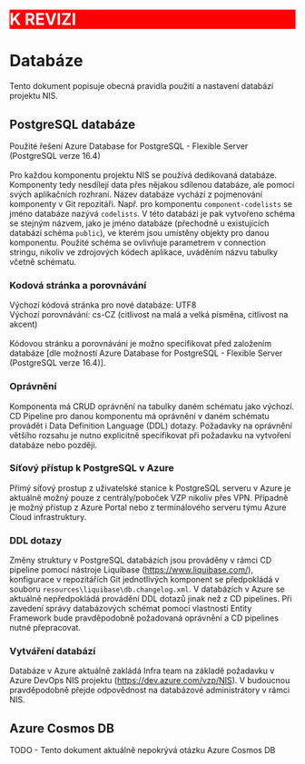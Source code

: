 <h1 style="color: white; background-color: red;">K REVIZI</h1>

# Databáze

Tento dokument popisuje obecná pravidla použití a nastavení databází projektu NIS.<br>

## PostgreSQL databáze

Použité řešení Azure Database for PostgreSQL - Flexible Server (PostgreSQL verze 16.4)<br> 
<br>
Pro každou komponentu projektu NIS se používá dedikovaná databáze. Komponenty tedy nesdílejí data přes nějakou sdílenou databáze, ale pomocí svých aplikačních rozhraní. Název databáze vychází z pojmenování komponenty v Git repozitáři. Např. pro komponentu `component-codelists` se jméno databáze nazývá `codelists`. V této databázi je pak vytvořeno schéma se stejným názvem, jako je jméno databáze (přechodně u existujících databází schéma `public`), ve kterém jsou umístěny objekty pro danou komponentu. Použité schéma se ovlivňuje parametrem v connection stringu, nikoliv ve zdrojových kódech aplikace, uváděním názvu tabulky včetně schématu.

### Kodová stránka a porovnávání

Výchozí kódová stránka pro nové databáze: UTF8<br>
Výchozí porovnávání: cs-CZ (citlivost na malá a velká písměna, citlivost na akcent)<br>
<br>
Kódovou stránku a porovnávání je možno specifikovat před založením databáze [dle možností Azure Database for PostgreSQL - Flexible Server (PostgreSQL verze 16.4)].  

### Oprávnění

Komponenta má CRUD oprávnění na tabulky daném schématu jako výchozí. CD Pipeline pro danou komponentu má oprávnění v daném schématu provádět i  Data Definition Language (DDL) dotazy. Požadavky na oprávnění většího rozsahu je nutno explicitně specifikovat při požadavku na vytvoření databáze nebo později. 

### Síťový přístup k PostgreSQL v Azure

Přímý síťový prostup z uživatelské stanice k PostgreSQL serveru v Azure je aktuálně možný pouze z centrály/poboček VZP nikoliv přes VPN. Případně je možný přístup z Azure Portal nebo z terminálového serveru týmu Azure Cloud infrastruktury.

### DDL dotazy

Změny struktury v PostgreSQL databázích jsou prováděny v rámci CD pipeline pomocí nástroje Liquibase (https://www.liquibase.com/), konfigurace v repozitářích Git jednotlivých komponent se předpokládá v souboru `resources\liquibase\db.changelog.xml`. V databázích v Azure se aktuálně nepředpokládá provádění DDL dotazů jinak než z CD pipelines. Při zavedení správy databázových schémat pomocí vlastností Entity Framework bude pravděpodobně požadovaná oprávnění a CD pipelines nutné přepracovat.

### Vytváření databází

Databáze v Azure aktuálně zakládá Infra team na základě požadavku v Azure DevOps NIS projektu (https://dev.azure.com/vzp/NIS). V budoucnou pravděpodobně přejde odpovědnost na databázové administrátory v rámci NIS.

## Azure Cosmos DB

TODO - Tento dokument aktuálně nepokrývá otázku Azure Cosmos DB
